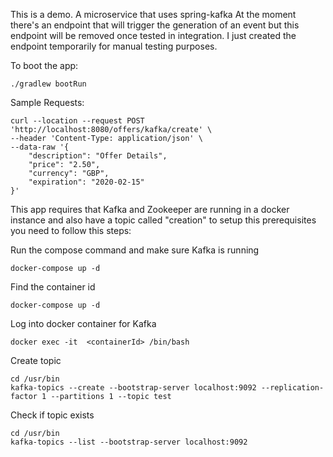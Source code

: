 This is a demo. A microservice that uses spring-kafka
At the moment there's an endpoint that will trigger the generation of an event
but this endpoint will be removed once tested in integration. I just created the endpoint
temporarily for manual testing purposes.

To boot the app:
```
./gradlew bootRun
```

Sample Requests:
```
curl --location --request POST 'http://localhost:8080/offers/kafka/create' \
--header 'Content-Type: application/json' \
--data-raw '{
	"description": "Offer Details",
	"price": "2.50",
	"currency": "GBP",
	"expiration": "2020-02-15"
}'

```

This app requires that Kafka and Zookeeper are running in a docker instance and also have a
topic called "creation" to setup this prerequisites you need to follow this steps:

Run the compose command and make sure Kafka is running
```
docker-compose up -d
```

Find the container id
```
docker-compose up -d
```

Log into docker container for Kafka
```
docker exec -it  <containerId> /bin/bash  
```

Create topic
```
cd /usr/bin
kafka-topics --create --bootstrap-server localhost:9092 --replication-factor 1 --partitions 1 --topic test
```

Check if topic exists
```
cd /usr/bin
kafka-topics --list --bootstrap-server localhost:9092
```